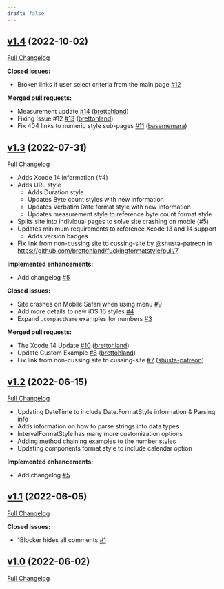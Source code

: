 ```yaml
---
draft: false
---
```


## [v1.4](https://github.com/brettohland/fuckingformatstyle/tree/v1.4) (2022-10-02)

[Full Changelog](https://github.com/brettohland/fuckingformatstyle/compare/v1.3...v1.4)

**Closed issues:**

- Broken links if user select criteria from the main page [\#12](https://github.com/brettohland/fuckingformatstyle/issues/12)

**Merged pull requests:**

- Measurement update [\#14](https://github.com/brettohland/fuckingformatstyle/pull/14) ([brettohland](https://github.com/brettohland))
- Fixing Issue \#12 [\#13](https://github.com/brettohland/fuckingformatstyle/pull/13) ([brettohland](https://github.com/brettohland))
- Fix 404 links to numeric style sub-pages [\#11](https://github.com/brettohland/fuckingformatstyle/pull/11) ([basememara](https://github.com/basememara))

## [v1.3](https://github.com/brettohland/fuckingformatstyle/tree/v1.3) (2022-07-31)

[Full Changelog](https://github.com/brettohland/fuckingformatstyle/compare/v1.2...v1.3)

 - Adds Xcode 14 information (#4)
 - Adds URL style
   - Adds Duration style
   - Updates Byte count styles with new information
   - Updates Verbatim Date format style with new information
   - Updates measurement style to reference byte count format style
 - Splits site into individual pages to solve site crashing on mobie (#5)
 - Updates minimum requirements to reference Xcode 13 and 14 support
    - Adds version badges
- Fix link from non-cussing site to cussing-site by @shusta-patreon in https://github.com/brettohland/fuckingformatstyle/pull/7

**Implemented enhancements:**

- Add changelog [\#5](https://github.com/brettohland/fuckingformatstyle/issues/5)

**Closed issues:**

- Site crashes on Mobile Safari when using menu [\#9](https://github.com/brettohland/fuckingformatstyle/issues/9)
- Add more details to new iOS 16 styles [\#4](https://github.com/brettohland/fuckingformatstyle/issues/4)
- Expand `.compactName` examples for numbers [\#3](https://github.com/brettohland/fuckingformatstyle/issues/3)

**Merged pull requests:**

- The Xcode 14 Update [\#10](https://github.com/brettohland/fuckingformatstyle/pull/10) ([brettohland](https://github.com/brettohland))
- Update Custom Example [\#8](https://github.com/brettohland/fuckingformatstyle/pull/8) ([brettohland](https://github.com/brettohland))
- Fix link from non-cussing site to cussing-site [\#7](https://github.com/brettohland/fuckingformatstyle/pull/7) ([shusta-patreon](https://github.com/shusta-patreon))

## [v1.2](https://github.com/brettohland/fuckingformatstyle/tree/v1.2) (2022-06-15)

[Full Changelog](https://github.com/brettohland/fuckingformatstyle/compare/v1.1...v1.2)

- Updating DateTime to include Date.FormatStyle information & Parsing info
- Adds information on how to parse strings into data types
- IntervalFormatStyle has many more customization options
- Adding method chaining examples to the number styles
- Updating components format style to include calendar option

**Implemented enhancements:**

- Add changelog [\#5](https://github.com/brettohland/fuckingformatstyle/issues/5)

## [v1.1](https://github.com/brettohland/fuckingformatstyle/tree/v1.1) (2022-06-05)

[Full Changelog](https://github.com/brettohland/fuckingformatstyle/compare/v1.0...v1.1)

**Closed issues:**

- 1Blocker hides all comments [\#1](https://github.com/brettohland/fuckingformatstyle/issues/1)

## [v1.0](https://github.com/brettohland/fuckingformatstyle/tree/v1.0) (2022-06-02)

[Full Changelog](https://github.com/brettohland/fuckingformatstyle/compare/342c5d608b1993b42b5028e5329fb0fd2592dc51...v1.0)

